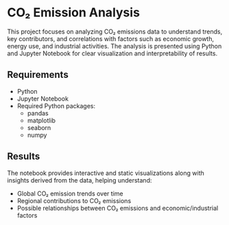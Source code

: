 # CO₂ Emission Analysis

This project focuses on analyzing CO₂ emissions data to understand trends, key contributors, and correlations with factors such as economic growth, energy use, and industrial activities. The analysis is presented using Python and Jupyter Notebook for clear visualization and interpretability of results.

 
## Requirements

- Python 
- Jupyter Notebook
- Required Python packages:
  - pandas
  - matplotlib
  - seaborn
  - numpy
 

## Results

The notebook provides interactive and static visualizations along with insights derived from the data, helping understand:
- Global CO₂ emission trends over time
- Regional contributions to CO₂ emissions
- Possible relationships between CO₂ emissions and economic/industrial factors

 
